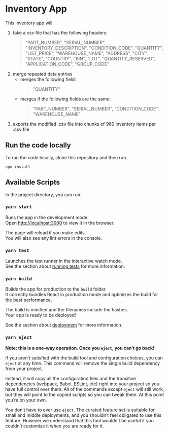 # Inventory App

This inventory app will
1. take a csv file that has the following headers:
   > "PART_NUMBER", "SERIAL_NUMBER", "INVENTORY_DESCRIPTION", "CONDITION_CODE", "QUANTITY", "LIST_PRICE", "WAREHOUSE_NAME", "ADDRESS", "CITY", "STATE", "COUNTRY", "BIN", "LOT", "QUANTITY_RESERVED", "APPLICATION_CODE", "GROUP_CODE"
2. merge repeated data entries
    * merges the following field:
       > "QUANTITY"
    * merges if the following fields are the same:
       > "PART_NUMBER", "SERIAL_NUMBER", "CONDITION_CODE", "WAREHOUSE_NAME"
3. exports the modified .csv file into chunks of 960 inventory items per .csv file

## Run the code locally
To run the code locally, clone this repository and then run
```
npm install
```


## Available Scripts

In the project directory, you can run:

### `yarn start`

Runs the app in the development mode.<br />
Open [http://localhost:3000](http://localhost:3000) to view it in the browser.

The page will reload if you make edits.<br />
You will also see any lint errors in the console.

### `yarn test`

Launches the test runner in the interactive watch mode.<br />
See the section about [running tests](https://facebook.github.io/create-react-app/docs/running-tests) for more information.

### `yarn build`

Builds the app for production to the `build` folder.<br />
It correctly bundles React in production mode and optimizes the build for the best performance.

The build is minified and the filenames include the hashes.<br />
Your app is ready to be deployed!

See the section about [deployment](https://facebook.github.io/create-react-app/docs/deployment) for more information.

### `yarn eject`

**Note: this is a one-way operation. Once you `eject`, you can’t go back!**

If you aren’t satisfied with the build tool and configuration choices, you can `eject` at any time. This command will remove the single build dependency from your project.

Instead, it will copy all the configuration files and the transitive dependencies (webpack, Babel, ESLint, etc) right into your project so you have full control over them. All of the commands except `eject` will still work, but they will point to the copied scripts so you can tweak them. At this point you’re on your own.

You don’t have to ever use `eject`. The curated feature set is suitable for small and middle deployments, and you shouldn’t feel obligated to use this feature. However we understand that this tool wouldn’t be useful if you couldn’t customize it when you are ready for it.
